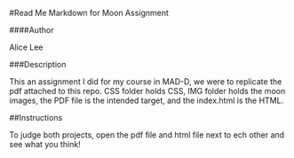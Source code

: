 #Read Me Markdown for Moon Assignment

####Author

Alice Lee

###Description

This an assignment I did for my course in MAD-D, we were to replicate the pdf attached to this repo. CSS folder holds CSS, IMG folder holds the moon images, the PDF file is the intended target, and the index.html is the HTML. 

##Instructions

To judge both projects, open the pdf file and html file next to ech other and see what you think!
